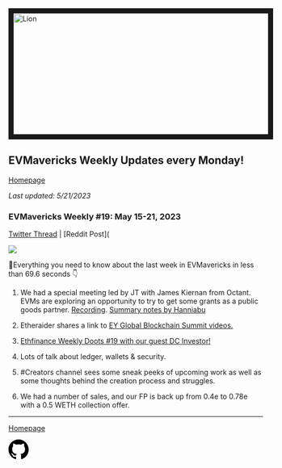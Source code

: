 <meta name="viewport" content="width=device-width,initial-scale=1">
<link rel="stylesheet" href="https://etheralpha.github.io/readme-themes/deep-blue.css">
    
<a href="https://looksrare.org/collections/0x7dDAA898D33D7aB252Ea5F89f96717c47B2fEE6e#items" target="_blank">
    <svg height="40" width="40" aria-hidden="true" viewBox="0 0 16 16" version="1.1" width="32" data-view-component="true" class="octicon octicon-mark-github v-align-left">
      <img src="https://i.imgur.com/XnxhIpb.png" 
alt="Lion" width="640" height="240" border=10" />
</a>    
                                            
                                             
## EVMavericks Weekly Updates every Monday!
[Homepage](https://evmavericks-weekly.netlify.app)

*Last updated: 5/21/2023*
                                        
### EVMavericks Weekly #19: May 15-21, 2023
                                              
[Twitter Thread]() | [Reddit Post](
                                              
![](https://i.imgur.com/Bdzapow.png)
                                            
🦁Everything you need to know about the last week in EVMavericks in less than 69.6 seconds 👇

1. We had a special meeting led by JT with James Kiernan from Octant. EVMs are exploring an opportunity to try to get some grants as a public goods partner. [Recording](https://www.youtube.com/watch?v=oxgHDoDGAzU&ab_channel=EVMavericks-Ethfinance). [Summary notes by Hanniabu](https://i.imgur.com/YDzoXqs.png)

2. Etheraider shares a link to [EY Global Blockchain Summit videos.](https://eyblockchainsummit.virtualeventsite.com/day-2-supply-chain-and-environmental-social-governance-esg/)

3. [Ethfinance Weekly Doots #19 with our guest DC Investor!](https://www.youtube.com/watch?v=yo0Mh4TLDXk&t=4828s&ab_channel=EVMavericks-Ethfinance)

4. Lots of talk about ledger, wallets & security.

5. #Creators channel sees some sneak peeks of upcoming work as well as some thoughts behind the creation process and struggles.

6. We had a number of sales, and our FP is back up from 0.4e to 0.78e with a 0.5 WETH collection offer.
---
                                              
[Homepage](https://evmavericks-weekly.netlify.app)

    
<a id="github-link" href="https://github.com/etheralpha/evm-updates/" target="_blank">
  <svg height="40" width="40" aria-hidden="true" viewBox="0 0 16 16" version="1.1" width="32" data-view-component="true" class="octicon octicon-mark-github v-align-middle">
      <path fill-rule="evenodd" d="M8 0C3.58 0 0 3.58 0 8c0 3.54 2.29 6.53 5.47 7.59.4.07.55-.17.55-.38 0-.19-.01-.82-.01-1.49-2.01.37-2.53-.49-2.69-.94-.09-.23-.48-.94-.82-1.13-.28-.15-.68-.52-.01-.53.63-.01 1.08.58 1.23.82.72 1.21 1.87.87 2.33.66.07-.52.28-.87.51-1.07-1.78-.2-3.64-.89-3.64-3.95 0-.87.31-1.59.82-2.15-.08-.2-.36-1.02.08-2.12 0 0 .67-.21 2.2.82.64-.18 1.32-.27 2-.27.68 0 1.36.09 2 .27 1.53-1.04 2.2-.82 2.2-.82.44 1.1.16 1.92.08 2.12.51.56.82 1.27.82 2.15 0 3.07-1.87 3.75-3.65 3.95.29.25.54.73.54 1.48 0 1.07-.01 1.93-.01 2.2 0 .21.15.46.55.38A8.013 8.013 0 0016 8c0-4.42-3.58-8-8-8z"></path>
  </svg>
</a>



